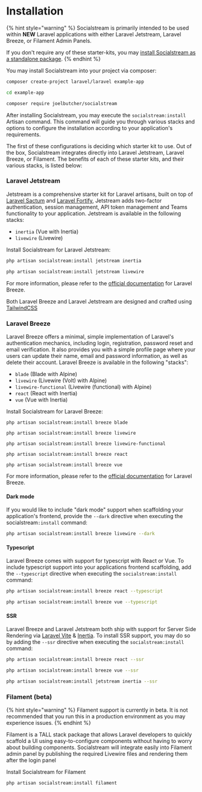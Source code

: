 # Installation

{% hint style="warning" %}
Socialstream is primarily intended to be used within **NEW** Laravel applications with either Laravel Jetstream, Laravel Breeze, or Filament Admin Panels.

If you don't require any of these starter-kits, you may [install Socialstream as a standalone package](../guides/standalone-installation.md).&#x20;
{% endhint %}

You may install Socialstream into your project via composer:

```sh
composer create-project laravel/laravel example-app

cd example-app

composer require joelbutcher/socialstream
```

After installing Socialstream, you may execute the `socialstream:install` Artisan command. This command will guide you through various stacks and options to configure the installation according to your application's requirements.

The first of these configurations is deciding which starter kit to use. Out of the box, Socialstream integrates directly into Laravel Jetstream, Laravel Breeze, or Filament. The benefits of each of these starter kits, and their various stacks, is listed below:

### Laravel Jetstream

Jetstream is a comprehensive starter kit for Laravel artisans, built on top of [Laravel Sactum](https://laravel.com/docs/10.x/sanctum) and [Laravel Fortify](https://laravel.com/docs/10.x/fortify), Jetstream adds two-factor authentication, session management, API token management and Teams functionality to your application. Jetstream is available in the following stacks:

* `inertia` (Vue with Inertia)
* `livewire` (Livewire)

Install Socialstream for Laravel Jetstream:

```sh
php artisan socialstream:install jetstream inertia

php artisan socialstream:install jetstream livewire
```

For more information, please refer to the [official documentation](https://laravel.com/docs/10.x/starter-kits#laravel-breeze) for Laravel Breeze.

Both Laravel Breeze and Laravel Jetstream are designed and crafted using [TailwindCSS](https://tailwindcss.com)

### Laravel Breeze

Laravel Breeze offers a minimal, simple implementation of Laravel's authentication mechanics, including login, registration, password reset and email verification. It also provides you with a simple profile page where your users can update their name, email and password information, as well as delete their account. Laravel Breeze is available in the following "stacks":

* `blade` (Blade with Alpine)
* `livewire` (Livewire (Volt) with Alpine)
* `livewire-functional` (Livewire (functional) with Alpine)
* `react` (React with Inertia)
* `vue` (Vue with Inertia)

Install Socialstream for Laravel Breeze:

```shell
php artisan socialstream:install breeze blade

php artisan socialstream:install breeze livewire

php artisan socialstream:install breeze livewire-functional

php artisan socialstream:install breeze react

php artisan socialstream:install breeze vue
```

For more information, please refer to the [official documentation](https://laravel.com/docs/10.x/starter-kits#laravel-breeze) for Laravel Breeze.

#### Dark mode

If you would like to include "dark mode" support when scaffolding your application's frontend, provide the `--dark` directive when executing the socialstream`:install` command:

```bash
php artisan socialstream:install breeze livewire --dark
```

#### Typescript

Laravel Breeze comes with support for typescript with React or Vue. To include typescript support into your applications frontend scaffolding, add the `--typescript` directive when executing the `socialstream:install` command:

```bash
php artisan socialstream:install breeze react --typescript

php artisan socialstream:install breeze vue --typescript
```

#### SSR

Laravel Breeze and Laravel Jetstream both ship with support for Server Side Rendering via [Laravel Vite](https://laravel.com/docs/10.x/vite#ssr) & [Inertia](https://inertiajs.com/server-side-rendering). To install SSR support, you may do so by adding the `--ssr` directive when executing the `socialstream:install` command:

```bash
php artisan socialstream:install breeze react --ssr

php artisan socialstream:install breeze vue --ssr

php artisan socialstream:install jetstream inertia --ssr
```

### Filament (beta)

{% hint style="warning" %}
Filament support is currently in beta. It is not recommended that you run this in a production environment as you may experience issues.
{% endhint %}

Filament is a TALL stack package that allows Laravel developers to quickly scaffold a UI using easy-to-configure components without having to worry about building components. Socialstream will integrate easily into Filament admin panel by publishing the required Livewire files and rendering them after the login panel

Install Socialstream for Filament

```bash
php artisan socialstream:install filament
```
